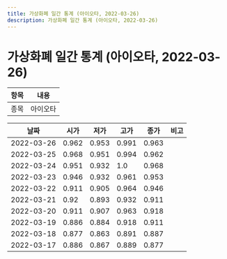 ```yaml
---
title: 가상화폐 일간 통계 (아이오타, 2022-03-26)
description: 가상화폐 일간 통계 (아이오타, 2022-03-26)
---
```


가상화폐 일간 통계 (아이오타, 2022-03-26)
===

|항목|내용|
|--|--|
|종목|아이오타||마켓|KRW-IOTA||종류|일 단위 캔들||기간|2022-03-17T09:00:00 - 2022-03-26T09:00:00|

|날짜|시가|저가|고가|종가|비고|
|--|--|--|--|--|--|
|2022-03-26|0.962|0.953|0.991|0.963|    |
|2022-03-25|0.968|0.951|0.994|0.962|    |
|2022-03-24|0.951|0.932|1.0|0.968|    |
|2022-03-23|0.946|0.932|0.961|0.953|    |
|2022-03-22|0.911|0.905|0.964|0.946|    |
|2022-03-21|0.92|0.893|0.932|0.911|    |
|2022-03-20|0.911|0.907|0.963|0.918|    |
|2022-03-19|0.886|0.884|0.918|0.911|    |
|2022-03-18|0.877|0.863|0.891|0.887|    |
|2022-03-17|0.886|0.867|0.889|0.877|    |
